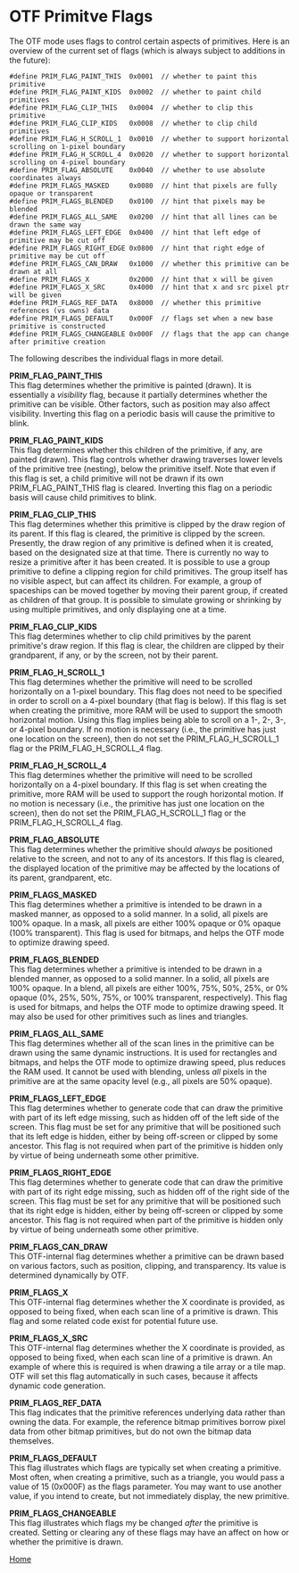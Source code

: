 # OTF Primitve Flags

The OTF mode uses flags to control certain aspects of primitives.
Here is an overview of the current set of flags (which is always
subject to additions in the future):

```
#define PRIM_FLAG_PAINT_THIS  0x0001  // whether to paint this primitive
#define PRIM_FLAG_PAINT_KIDS  0x0002  // whether to paint child primitives
#define PRIM_FLAG_CLIP_THIS   0x0004  // whether to clip this primitive
#define PRIM_FLAG_CLIP_KIDS   0x0008  // whether to clip child primitives
#define PRIM_FLAG_H_SCROLL_1  0x0010  // whether to support horizontal scrolling on 1-pixel boundary
#define PRIM_FLAG_H_SCROLL_4  0x0020  // whether to support horizontal scrolling on 4-pixel boundary
#define PRIM_FLAG_ABSOLUTE    0x0040  // whether to use absolute coordinates always
#define PRIM_FLAGS_MASKED     0x0080  // hint that pixels are fully opaque or transparent
#define PRIM_FLAGS_BLENDED    0x0100  // hint that pixels may be blended
#define PRIM_FLAGS_ALL_SAME   0x0200  // hint that all lines can be drawn the same way
#define PRIM_FLAGS_LEFT_EDGE  0x0400  // hint that left edge of primitive may be cut off
#define PRIM_FLAGS_RIGHT_EDGE 0x0800  // hint that right edge of primitive may be cut off
#define PRIM_FLAGS_CAN_DRAW   0x1000  // whether this primitive can be drawn at all
#define PRIM_FLAGS_X          0x2000  // hint that x will be given
#define PRIM_FLAGS_X_SRC      0x4000  // hint that x and src pixel ptr will be given
#define PRIM_FLAGS_REF_DATA   0x8000  // whether this primitive references (vs owns) data
#define PRIM_FLAGS_DEFAULT    0x000F  // flags set when a new base primitive is constructed
#define PRIM_FLAGS_CHANGEABLE 0x000F  // flags that the app can change after primitive creation
```

The following describes the individual flags in more detail.

<b>PRIM_FLAG_PAINT_THIS</b><br>
This flag determines whether the primitive is painted (drawn).
It is essentially a <i>visibility</i> flag, because it partially
determines whether the primitive can be visible. Other factors,
such as position may also affect visibility. Inverting this flag
on a periodic basis will cause the primitive to blink. 

<b>PRIM_FLAG_PAINT_KIDS</b><br>
This flag determines whether this children of the primitive,
if any, are painted (drawn). This flag controls whether drawing
traverses lower levels of the primitive tree (nesting), below
the primitive itself. Note that even if this flag is set,
a child primitive will not be drawn if its own PRIM_FLAG_PAINT_THIS
flag is cleared. Inverting this flag on a periodic basis will
cause child primitives to blink.

<b>PRIM_FLAG_CLIP_THIS</b><br>
This flag determines whether this primitive is clipped by the draw
region of its parent. If this flag is cleared, the primitive
is clipped by the screen.
Presently, the draw region of any primitive
is defined when it is created, based on the designated size at
that time. There is currently no way to resize a primitive after
it has been created. It is possible to use a group primitive to
define a clipping region for child primitives. The group itself
has no visible aspect, but can affect its children. For example,
a group of spaceships can be moved together by moving their
parent group, if created as children of that group. It is possible
to simulate growing or shrinking by using multiple primitives,
and only displaying one at a time.

<b>PRIM_FLAG_CLIP_KIDS</b><br>
This flag determines whether to clip child primitives by the parent
primitive's draw region. If this flag is clear, the children are
clipped by their grandparent, if any, or by the screen, not by their parent.

<b>PRIM_FLAG_H_SCROLL_1</b><br>
This flag determines whether the primitive will need to be scrolled
horizontally on a 1-pixel boundary. This flag does not need to be
specified in order to scroll on a 4-pixel boundary (that flag is below).
If this flag is set when creating the primitive, more RAM will be used to
support the smooth horizontal motion. Using this flag implies being
able to scroll on a 1-, 2-, 3-, or 4-pixel boundary.
If no motion is necessary (i.e., the
primitive has just one location on the screen), then do not set
the PRIM_FLAG_H_SCROLL_1 flag or the PRIM_FLAG_H_SCROLL_4 flag.

<b>PRIM_FLAG_H_SCROLL_4</b><br>
This flag determines whether the primitive will need to be scrolled
horizontally on a 4-pixel boundary. If this flag
is set when creating the primitive, more RAM will be used to support
the rough horizontal motion. If no motion is necessary (i.e., the
primitive has just one location on the screen), then do not set
the PRIM_FLAG_H_SCROLL_1 flag or the PRIM_FLAG_H_SCROLL_4 flag.

<b>PRIM_FLAG_ABSOLUTE</b><br>
This flag determines whether the primitive should <i>always</i> be
positioned relative to the screen, and not to any of its ancestors.
If this flag is cleared, the displayed location of the primitive
may be affected by the locations of its parent, grandparent, etc.

<b>PRIM_FLAGS_MASKED</b><br>
This flag determines whether a primitive is intended to be drawn
in a masked manner, as opposed to a solid manner. In a solid, all
pixels are 100% opaque. In a mask, all pixels are either 100%
opaque or 0% opaque (100% transparent). This flag is used
for bitmaps, and helps the OTF mode to optimize drawing speed.

<b>PRIM_FLAGS_BLENDED</b><br>
This flag determines whether a primitive is intended to be drawn
in a blended manner, as opposed to a solid manner. In a solid, all
pixels are 100% opaque. In a blend, all pixels are either 100%,
75%, 50%, 25%, or 0% opaque (0%, 25%, 50%, 75%, or 100% transparent,
respectively). This flag is used
for bitmaps, and helps the OTF mode to optimize drawing speed. It
may also be used for other primitives such as lines and triangles.

<b>PRIM_FLAGS_ALL_SAME</b><br>
This flag determines whether all of the scan lines in the primitive
can be drawn using the same dynamic instructions. It is used for
rectangles and bitmaps, and helps the OTF mode to optimize drawing
speed, plus reduces the RAM used. It cannot be used with blending,
unless <i>all</i> pixels in the primitive are at the same opacity
level (e.g., all pixels are 50% opaque).

<b>PRIM_FLAGS_LEFT_EDGE</b><br>
This flag determines whether to generate code that can draw the
primitive with part of its left edge missing, such as hidden off
of the left side of the screen. This flag must be set for any
primitive that will be positioned such that its left edge is
hidden, either by being off-screen or clipped by some ancestor.
This flag is not required when part of the primitive is hidden
only by virtue of being underneath some other primitive.

<b>PRIM_FLAGS_RIGHT_EDGE</b><br>
This flag determines whether to generate code that can draw the
primitive with part of its right edge missing, such as hidden off
of the right side of the screen. This flag must be set for any
primitive that will be positioned such that its right edge is
hidden, either by being off-screen or clipped by some ancestor.
This flag is not required when part of the primitive is hidden
only by virtue of being underneath some other primitive.

<b>PRIM_FLAGS_CAN_DRAW</b><br>
This OTF-internal flag determines whether a primitive can be
drawn based on various factors, such as position, clipping, and
transparency. Its value is determined dynamically by OTF.

<b>PRIM_FLAGS_X</b><br>
This OTF-internal flag determines whether the X coordinate is provided,
as opposed to being fixed, when each scan line of a primitive
is drawn. This flag and some related code exist for potential future use.

<b>PRIM_FLAGS_X_SRC</b><br>
This OTF-internal flag determines whether the X coordinate is provided,
as opposed to being fixed, when each scan line of a primitive
is drawn. An example of where this is required is when drawing
a tile array or a tile map. OTF will set this flag automatically
in such cases, because it affects dynamic code generation.

<b>PRIM_FLAGS_REF_DATA</b><br>
This flag indicates that the primitive references underlying data
rather than owning the data. For example, the reference bitmap
primitives borrow pixel data from other bitmap primitives, but
do not own the bitmap data themselves.

<b>PRIM_FLAGS_DEFAULT</b><br>
This flag illustrates which flags are typically set when
creating a primitive. Most often, when creating a primitive,
such as a triangle, you would pass a value of 15 (0x000F)
as the flags parameter. You may want to use another value,
if you intend to create, but not immediately display,
the new primitive.

<b>PRIM_FLAGS_CHANGEABLE</b><br>
This flag illustrates which flags my be changed <i>after</i> the
primitive is created. Setting or clearing any of these flags
may have an affect on how or whether the primitive is drawn.

[Home](otf_mode.md)
